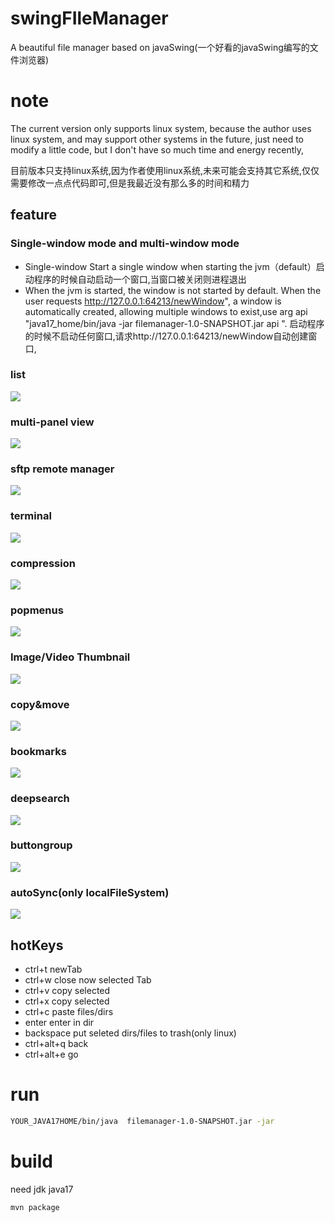 # swingFIleManager
A beautiful file manager based on javaSwing(一个好看的javaSwing编写的文件浏览器)

# note
The current version only supports linux system, because the author uses linux system, and may support other systems in the future, just need to modify a little code, but I don't have so much time and energy recently,

目前版本只支持linux系统,因为作者使用linux系统,未来可能会支持其它系统,仅仅需要修改一点点代码即可,但是我最近没有那么多的时间和精力


## feature
### Single-window mode and multi-window mode
- Single-window Start a single window when starting the jvm（default）启动程序的时候自动启动一个窗口,当窗口被关闭则进程退出
- When the jvm is started, the window is not started by default. When the user requests http://127.0.0.1:64213/newWindow", a window is automatically created, allowing multiple windows to exist,use arg api "java17_home/bin/java -jar  filemanager-1.0-SNAPSHOT.jar  api ".  启动程序的时候不启动任何窗口,请求http://127.0.0.1:64213/newWindow自动创建窗口,


### list 
![](https://github.com/acodervic/swingFIleManager/blob/main/images/list.png)

### multi-panel view
![](https://github.com/acodervic/swingFIleManager/blob/main/images/tree.png)

### sftp remote manager
![](https://github.com/acodervic/swingFIleManager/blob/main/images/sftp.png)

### terminal 
![](https://github.com/acodervic/swingFIleManager/blob/main/images/terminal.png)

### compression
![](https://github.com/acodervic/swingFIleManager/blob/main/images/compression.png)

### popmenus

![](https://github.com/acodervic/swingFIleManager/blob/main/images/popmenus.png)

### Image/Video Thumbnail
 ![](https://github.com/acodervic/swingFIleManager/blob/main/images/image.png)

### copy&move
![](https://github.com/acodervic/swingFIleManager/blob/main/images/copy.gif)

### bookmarks
![](https://github.com/acodervic/swingFIleManager/blob/main/images/bookmarks.png)

### deepsearch
![](https://github.com/acodervic/swingFIleManager/blob/main/images/deepsearch.gif)
### buttongroup
![](https://github.com/acodervic/swingFIleManager/blob/main/images/buttongroup.gif)

### autoSync(only localFileSystem)
![](https://github.com/acodervic/swingFIleManager/blob/main/images/autorefresh.gif)


## hotKeys
- ctrl+t newTab
- ctrl+w close now selected Tab
- ctrl+v copy selected
- ctrl+x copy selected
- ctrl+c paste files/dirs
- enter enter in dir
- backspace put seleted dirs/files to trash(only linux)
- ctrl+alt+q back
- ctrl+alt+e go  

# run 
```bash
YOUR_JAVA17HOME/bin/java  filemanager-1.0-SNAPSHOT.jar -jar 
```

# build 

need jdk java17 
```bash
mvn package 
```
